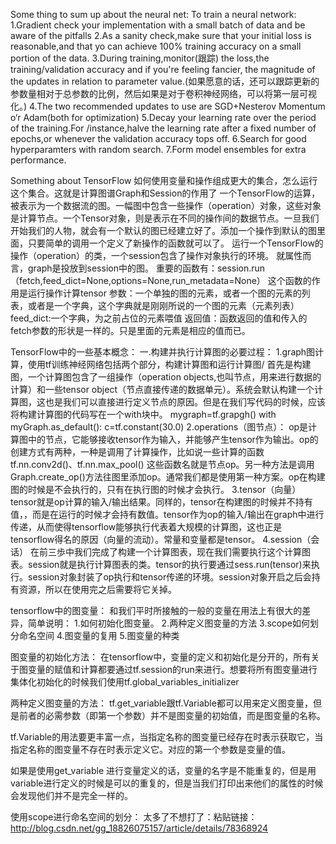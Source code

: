 Some thing to sum up about the neural net:
To train a neural network:
1.Gradient check your implementation with a small batch of data and be aware of the pitfalls
2.As a sanity check,make sure that your initial loss is reasonable,and that yo can achieve 100% training accuracy on a small portion of the data.
3.During training,monitor(跟踪) the loss,the training/validation accuracy and if you're feeling fancier, the magnitude of the updates in relation to parameter value.(如果愿意的话，还可以跟踪更新的参数量相对于总参数的比例，然后如果是对于卷积神经网络，可以将第一层可视化。)
4.The two recommended updates to use are SGD+Nesterov Momentum o‘r Adam(both for optimization)
5.Decay your learning rate over the period of the training.For /instance,halve the learning rate after a fixed number of epochs,or whenever the validation accuracy tops off.
6.Search for good hyperparamters with random search.
7.Form model ensembles for extra performance.

Something about TensorFlow
如何使用变量和操作组成更大的集合，怎么运行这个集合。这就是计算图谱Graph和Session的作用了
一个TensorFlow的运算，被表示为一个数据流的图。一幅图中包含一些操作（operation）对象，这些对象是计算节点。一个Tensor对象，则是表示在不同的操作间的数据节点。一旦我们开始我们的人物，就会有一个默认的图已经建立好了。添加一个操作到默认的图里面，只要简单的调用一个定义了新操作的函数就可以了。
运行一个TensorFlow的操作（operation）的类，一个session包含了操作对象执行的环境。
就属性而言，graph是投放到session中的图。
重要的函数有：session.run（fetch,feed_dict=None,options=None,run_metadata=None）
这个函数的作用是运行操作计算tensor
参数：一个单独的图的元素，或者一个图的元素的列表，或者是一个字典，这个字典就是刚刚所说的一个图的元素（元素列表）
feed_dict:一个字典，为之前占位的元素喂值
返回值：函数返回的值和传入的fetch参数的形状是一样的。只是里面的元素是相应的值而已。

TensorFlow中的一些基本概念：
一.构建并执行计算图的必要过程：
1.graph图计算，使用tf训练神经网络包括两个部分，构建计算图和运行计算图/
首先是构建图，一个计算图包含了一组操作（operation objects,也叫节点，用来进行数据的计算）和一些tensor object（节点直接传递的数据单元）。系统会默认构建一个计算图，这也是我们可以直接进行定义节点的原因。但是在我们写代码的时候，应该将构建计算图的代码写在一个with块中。
mygraph=tf.grapgh()
with myGraph.as_default():
	c=tf.constant(30.0)
2.operations（图节点）：
op是计算图中的节点，它能够接收tensor作为输入，并能够产生tensor作为输出。op的创建方式有两种，一种是调用了计算操作，比如说一些计算的函数tf.nn.conv2d()、tf.nn.max_pool()
这些函数名就是节点op。另一种方法是调用Graph.create_op()方法往图里添加op。通常我们都是使用第一种方案。op在构建图的时候是不会执行的，只有在执行图的时候才会执行。
3.tensor（向量）
tensor就是op计算的输入/输出结果。同样的，tensor在构建图的时候并不持有值，，而是在运行的时候才会持有数值。tensor作为op的输入/输出在graph中进行传递，从而使得tensorflow能够执行代表着大规模的计算图，这也正是tensorflow得名的原因（向量的流动）。常量和变量都是tensor。
4.session（会话）
在前三歩中我们完成了构建一个计算图表，现在我们需要执行这个计算图表。session就是执行计算图表的类。tensor的执行要通过sess.run(tensor)来执行。session对象封装了op执行和tensor传递的环境。session对象开启之后会持有资源，所以在使用完之后需要将它关掉。

tensorflow中的图变量：
和我们平时所接触的一般的变量在用法上有很大的差异，简单说明：
1.如何初始化图变量。
2.两种定义图变量的方法
3.scope如何划分命名空间
4.图变量的复用
5.图变量的种类

图变量的初始化方法：
在tensorflow中，变量的定义和初始化是分开的，所有关于图变量的赋值和计算都要通过tf.session的run来进行。想要将所有图变量进行集体化初始化的时候我们使用tf.global_variables_initializer

两种定义图变量的方法：
tf.get_variable跟tf.Variable都可以用来定义图变量，但是前者的必需参数（即第一个参数）并不是图变量的初始值，而是图变量的名称。

tf.Variable的用法要更丰富一点，当指定名称的图变量已经存在时表示获取它，当指定名称的图变量不存在时表示定义它。对应的第一个参数是变量的值。

如果是使用get_variable 进行变量定义的话，变量的名字是不能重复的，但是用variable进行定义的时候是可以的重复的，但是当我们打印出来他们的属性的时候会发现他们并不是完全一样的。

使用scope进行命名空间的划分：
太多了不想打了：粘贴链接：http://blog.csdn.net/gg_18826075157/article/details/78368924
